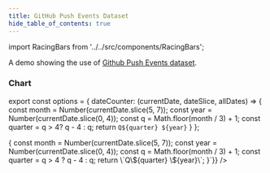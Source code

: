 ```yaml
---
title: GitHub Push Events Dataset
hide_table_of_contents: true
---
```


import RacingBars from '../../src/components/RacingBars';

A demo showing the use of [Github Push Events dataset](../sample-datasets#github-push-events).

<!--truncate-->

### Chart

export const options = {
dateCounter: (currentDate, dateSlice, allDates) => {
const month = Number(currentDate.slice(5, 7));
const year = Number(currentDate.slice(0, 4));
const q = Math.floor(month / 3) + 1;
const quarter = q > 4? q - 4 : q;
return `Q${quarter} ${year}`
}
};

<div className="gallery">
  <RacingBars
    dataUrl="/data/gh-push.csv"
    dataType="csv"
    title="Top Programming Languages"
    subTitle="Github Push Events"
    dateCounter={options.dateCounter}
    dynamicProps={{dateCounter: `(currentDate, dateSlice, allDates) => {
    const month = Number(currentDate.slice(5, 7));
    const year = Number(currentDate.slice(0, 4));
    const q = Math.floor(month / 3) + 1;
    const quarter = q > 4 ? q - 4 : q;
    return \`Q\${quarter} \${year}\`;
  }`}}
  />
</div>
